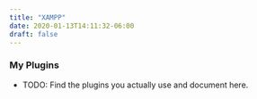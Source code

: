 ```yaml
---
title: "XAMPP"
date: 2020-01-13T14:11:32-06:00
draft: false
---
```


### My Plugins

* TODO: Find the plugins you actually use and document here.
